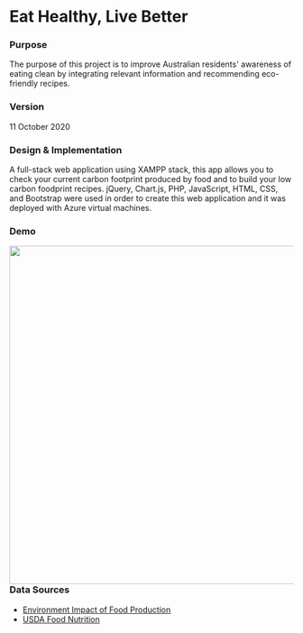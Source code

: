 # Eat Healthy, Live Better
 
 
### Purpose
The purpose of this project is to improve Australian residents' awareness of eating clean by integrating relevant information and recommending eco-friendly recipes. 


### Version
11 October 2020


### Design & Implementation
A full-stack web application using XAMPP stack, this app allows you to check your current carbon footprint produced by food and to build your low carbon foodprint recipes. jQuery, Chart.js, PHP, JavaScript, HTML, CSS, and Bootstrap were used in order to create this web application and it was deployed with Azure virtual machines.


### Demo
[<img style="float: left" width="600" src="images/eat_healthy_demo.gif">](https://github.com/mijikm/carbon-footprint/blob/master/images/eat_healthy_demo.gif)
</br>


### Data Sources
* [Environment Impact of Food Production](https://www.kaggle.com/selfvivek/environment-impact-of-food-production)
* [USDA Food Nutrition](https://ndb.nal.usda.gov/)

